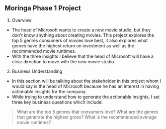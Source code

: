 ## Moringa Phase 1 Project
1. Overview
- The head of Microsoft wants to create a new movie studio, but they don't know anything about creating movies. This project explores the top 5 genres consumers of movies love best, it also explores what genres have the highest return on investment as well as the recommended movie runtimes.
- With the three insights I believe that the head of Microsoft will have a clear direction to move with the new movie studio.

2. Business Understanding
- In this section will be talking about the stakeholder in this project whom I would say is the head of Microsoft because he has an interest in having actionable insights for the company.
- While trying to understand how to generate the actionable insights, I set three key business questions which include: 
> What are the top 5 genres that consumers love?
> What are the genres that generate the highest gross?
> What is the recommended average movie runtimes?
